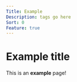 ```yaml
---
Title: Example
Description: tags go here
Sort: 0
Feature: true
---
```

# Example title
This is an **example** page!